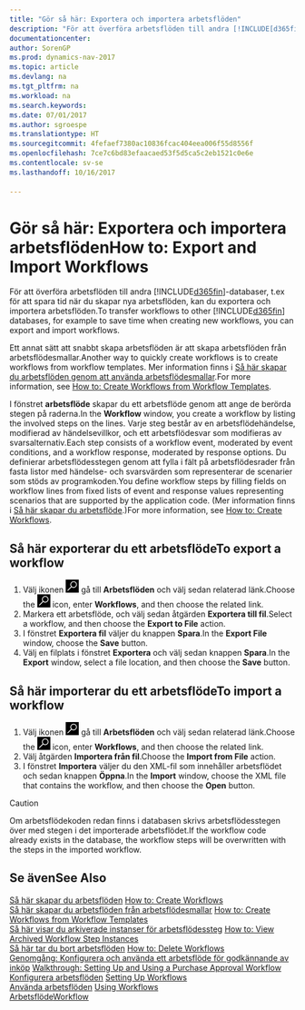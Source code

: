 ```yaml
---
title: "Gör så här: Exportera och importera arbetsflöden"
description: "För att överföra arbetsflöden till andra [!INCLUDE[d365fin](includes/d365fin_md.md)]-databaser, t.ex för att spara tid när du skapar nya arbetsflöden, kan du exportera och importera arbetsflöden."
documentationcenter: 
author: SorenGP
ms.prod: dynamics-nav-2017
ms.topic: article
ms.devlang: na
ms.tgt_pltfrm: na
ms.workload: na
ms.search.keywords: 
ms.date: 07/01/2017
ms.author: sgroespe
ms.translationtype: HT
ms.sourcegitcommit: 4fefaef7380ac10836fcac404eea006f55d8556f
ms.openlocfilehash: 7ce7c6bd83efaacaed53f5d5ca5c2eb1521c0e6e
ms.contentlocale: sv-se
ms.lasthandoff: 10/16/2017

---
```

# <a name="how-to-export-and-import-workflows"></a><span data-ttu-id="a61eb-103">Gör så här: Exportera och importera arbetsflöden</span><span class="sxs-lookup"><span data-stu-id="a61eb-103">How to: Export and Import Workflows</span></span>
<span data-ttu-id="a61eb-104">För att överföra arbetsflöden till andra [!INCLUDE[d365fin](includes/d365fin_md.md)]-databaser, t.ex för att spara tid när du skapar nya arbetsflöden, kan du exportera och importera arbetsflöden.</span><span class="sxs-lookup"><span data-stu-id="a61eb-104">To transfer workflows to other [!INCLUDE[d365fin](includes/d365fin_md.md)] databases, for example to save time when creating new workflows, you can export and import workflows.</span></span>  

 <span data-ttu-id="a61eb-105">Ett annat sätt att snabbt skapa arbetsflöden är att skapa arbetsflöden från arbetsflödesmallar.</span><span class="sxs-lookup"><span data-stu-id="a61eb-105">Another way to quickly create workflows is to create workflows from workflow templates.</span></span> <span data-ttu-id="a61eb-106">Mer information finns i [Så här skapar du arbetsflöden genom att använda arbetsflödesmallar](across-how-to-create-workflows-from-workflow-templates.md).</span><span class="sxs-lookup"><span data-stu-id="a61eb-106">For more information, see [How to: Create Workflows from Workflow Templates](across-how-to-create-workflows-from-workflow-templates.md).</span></span>  

 <span data-ttu-id="a61eb-107">I fönstret **arbetsflöde** skapar du ett arbetsflöde genom att ange de berörda stegen på raderna.</span><span class="sxs-lookup"><span data-stu-id="a61eb-107">In the **Workflow** window, you create a workflow by listing the involved steps on the lines.</span></span> <span data-ttu-id="a61eb-108">Varje steg består av en arbetsflödehändelse, modifierad av händelsevillkor, och ett arbetsflödesvar som modifieras av svarsalternativ.</span><span class="sxs-lookup"><span data-stu-id="a61eb-108">Each step consists of a workflow event, moderated by event conditions, and a workflow response, moderated by response options.</span></span> <span data-ttu-id="a61eb-109">Du definierar arbetsflödesstegen genom att fylla i fält på arbetsflödesrader från fasta listor med händelse- och svarsvärden som representerar de scenarier som stöds av programkoden.</span><span class="sxs-lookup"><span data-stu-id="a61eb-109">You define workflow steps by filling fields on workflow lines from fixed lists of event and response values representing scenarios that are supported by the application code.</span></span> <span data-ttu-id="a61eb-110">(Mer information finns i [Så här skapar du arbetsflöde](across-how-to-create-workflows.md).)</span><span class="sxs-lookup"><span data-stu-id="a61eb-110">For more information, see [How to: Create Workflows](across-how-to-create-workflows.md).</span></span>  

## <a name="to-export-a-workflow"></a><span data-ttu-id="a61eb-111">Så här exporterar du ett arbetsflöde</span><span class="sxs-lookup"><span data-stu-id="a61eb-111">To export a workflow</span></span>  
1.  <span data-ttu-id="a61eb-112">Välj ikonen ![Söka efter sida eller rapport](media/ui-search/search_small.png "Söka efter sida eller rapport") gå till **Arbetsflöden** och välj sedan relaterad länk.</span><span class="sxs-lookup"><span data-stu-id="a61eb-112">Choose the ![Search for Page or Report](media/ui-search/search_small.png "Search for Page or Report icon") icon, enter **Workflows**, and then choose the related link.</span></span>  
2.  <span data-ttu-id="a61eb-113">Markera ett arbetsflöde, och välj sedan åtgärden **Exportera till fil**.</span><span class="sxs-lookup"><span data-stu-id="a61eb-113">Select a workflow, and then choose the **Export to File** action.</span></span>  
3.  <span data-ttu-id="a61eb-114">I fönstret **Exportera fil** väljer du knappen **Spara**.</span><span class="sxs-lookup"><span data-stu-id="a61eb-114">In the **Export File** window, choose the **Save** button.</span></span>  
4.  <span data-ttu-id="a61eb-115">Välj en filplats i fönstret **Exportera** och välj sedan knappen **Spara**.</span><span class="sxs-lookup"><span data-stu-id="a61eb-115">In the **Export** window, select a file location, and then choose the **Save** button.</span></span>  

## <a name="to-import-a-workflow"></a><span data-ttu-id="a61eb-116">Så här importerar du ett arbetsflöde</span><span class="sxs-lookup"><span data-stu-id="a61eb-116">To import a workflow</span></span>  
1.  <span data-ttu-id="a61eb-117">Välj ikonen ![Söka efter sida eller rapport](media/ui-search/search_small.png "Söka efter sida eller rapport") gå till **Arbetsflöden** och välj sedan relaterad länk.</span><span class="sxs-lookup"><span data-stu-id="a61eb-117">Choose the ![Search for Page or Report](media/ui-search/search_small.png "Search for Page or Report icon") icon, enter **Workflows**, and then choose the related link.</span></span>  
2.  <span data-ttu-id="a61eb-118">Välj åtgärden **Importera från fil**.</span><span class="sxs-lookup"><span data-stu-id="a61eb-118">Choose the **Import from File** action.</span></span>  
3.  <span data-ttu-id="a61eb-119">I fönstret **Importera** väljer du den XML-fil som innehåller arbetsflödet och sedan knappen **Öppna**.</span><span class="sxs-lookup"><span data-stu-id="a61eb-119">In the **Import** window, choose the XML file that contains the workflow, and then choose the **Open** button.</span></span>  

> [!CAUTION]  
>  <span data-ttu-id="a61eb-120">Om arbetsflödekoden redan finns i databasen skrivs arbetsflödesstegen över med stegen i det importerade arbetsflödet.</span><span class="sxs-lookup"><span data-stu-id="a61eb-120">If the workflow code already exists in the database, the workflow steps will be overwritten with the steps in the imported workflow.</span></span>  

## <a name="see-also"></a><span data-ttu-id="a61eb-121">Se även</span><span class="sxs-lookup"><span data-stu-id="a61eb-121">See Also</span></span>  
 <span data-ttu-id="a61eb-122">[Så här skapar du arbetsflöden](across-how-to-create-workflows.md) </span><span class="sxs-lookup"><span data-stu-id="a61eb-122">[How to: Create Workflows](across-how-to-create-workflows.md) </span></span>  
 <span data-ttu-id="a61eb-123">[Så här skapar du arbetsflöden från arbetsflödesmallar](across-how-to-create-workflows-from-workflow-templates.md) </span><span class="sxs-lookup"><span data-stu-id="a61eb-123">[How to: Create Workflows from Workflow Templates](across-how-to-create-workflows-from-workflow-templates.md) </span></span>  
 <span data-ttu-id="a61eb-124">[Så här visar du arkiverade instanser för arbetsflödessteg](across-how-to-view-archived-workflow-step-instances.md) </span><span class="sxs-lookup"><span data-stu-id="a61eb-124">[How to: View Archived Workflow Step Instances](across-how-to-view-archived-workflow-step-instances.md) </span></span>  
 <span data-ttu-id="a61eb-125">[Så här tar du bort arbetsflöden](across-how-to-delete-workflows.md) </span><span class="sxs-lookup"><span data-stu-id="a61eb-125">[How to: Delete Workflows](across-how-to-delete-workflows.md) </span></span>  
 <span data-ttu-id="a61eb-126">[Genomgång: Konfigurera och använda ett arbetsflöde för godkännande av inköp](walkthrough-setting-up-and-using-a-purchase-approval-workflow.md) </span><span class="sxs-lookup"><span data-stu-id="a61eb-126">[Walkthrough: Setting Up and Using a Purchase Approval Workflow](walkthrough-setting-up-and-using-a-purchase-approval-workflow.md) </span></span>  
 <span data-ttu-id="a61eb-127">[Konfigurera arbetsflöden](across-set-up-workflows.md) </span><span class="sxs-lookup"><span data-stu-id="a61eb-127">[Setting Up Workflows](across-set-up-workflows.md) </span></span>  
 <span data-ttu-id="a61eb-128">[Använda arbetsflöden](across-use-workflows.md) </span><span class="sxs-lookup"><span data-stu-id="a61eb-128">[Using Workflows](across-use-workflows.md) </span></span>  
 [<span data-ttu-id="a61eb-129">Arbetsflöde</span><span class="sxs-lookup"><span data-stu-id="a61eb-129">Workflow</span></span>](across-workflow.md)   

